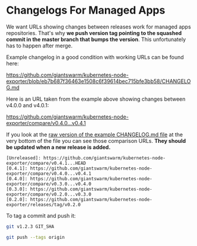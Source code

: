 # Changelogs For Managed Apps

We want URLs showing changes between releases work for managed apps
repositories. That's why **we push version tag pointing to the squashed commit
in the master branch that bumps the version**. This unfortunately has to happen
after merge.

Example changelog in a good condition with working URLs can be found here:

https://github.com/giantswarm/kubernetes-node-exporter/blob/eb7b687f36463e1508c6f39614bec715bfe3bb58/CHANGELOG.md

Here is an URL taken from the example above showing changes between v4.0.0 and
v4.0.1:

https://github.com/giantswarm/kubernetes-node-exporter/compare/v0.4.0...v0.4.1

If you look at the [raw version of the example CHANGELOG.md file] at the very
bottom of the file you can see those comparison URLs. **They should be updated
when a new release is added.**

```
[Unreleased]: https://github.com/giantswarm/kubernetes-node-exporter/compare/v0.4.1...HEAD
[0.4.1]: https://github.com/giantswarm/kubernetes-node-exporter/compare/v0.4.0...v0.4.1
[0.4.0]: https://github.com/giantswarm/kubernetes-node-exporter/compare/v0.3.0...v0.4.0
[0.3.0]: https://github.com/giantswarm/kubernetes-node-exporter/compare/v0.2.0...v0.3.0
[0.2.0]: https://github.com/giantswarm/kubernetes-node-exporter/releases/tag/v0.2.0
```


To tag a commit and push it:

```bash
git v1.2.3 GIT_SHA

git push --tags origin
```

[raw version of the example CHANGELOG.md file]: https://raw.githubusercontent.com/giantswarm/kubernetes-node-exporter/eb7b687f36463e1508c6f39614bec715bfe3bb58/CHANGELOG.md
